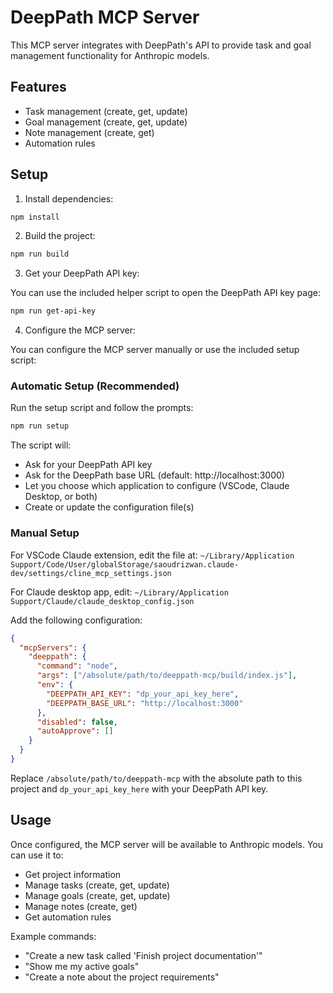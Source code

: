 # DeepPath MCP Server

This MCP server integrates with DeepPath's API to provide task and goal management functionality for Anthropic models.

## Features

- Task management (create, get, update)
- Goal management (create, get, update)
- Note management (create, get)
- Automation rules

## Setup

1. Install dependencies:

```bash
npm install
```

2. Build the project:

```bash
npm run build
```

3. Get your DeepPath API key:

You can use the included helper script to open the DeepPath API key page:

```bash
npm run get-api-key
```

4. Configure the MCP server:

You can configure the MCP server manually or use the included setup script:

### Automatic Setup (Recommended)

Run the setup script and follow the prompts:

```bash
npm run setup
```

The script will:
- Ask for your DeepPath API key
- Ask for the DeepPath base URL (default: http://localhost:3000)
- Let you choose which application to configure (VSCode, Claude Desktop, or both)
- Create or update the configuration file(s)

### Manual Setup

For VSCode Claude extension, edit the file at:
`~/Library/Application Support/Code/User/globalStorage/saoudrizwan.claude-dev/settings/cline_mcp_settings.json`

For Claude desktop app, edit:
`~/Library/Application Support/Claude/claude_desktop_config.json`

Add the following configuration:

```json
{
  "mcpServers": {
    "deeppath": {
      "command": "node",
      "args": ["/absolute/path/to/deeppath-mcp/build/index.js"],
      "env": {
        "DEEPPATH_API_KEY": "dp_your_api_key_here",
        "DEEPPATH_BASE_URL": "http://localhost:3000"
      },
      "disabled": false,
      "autoApprove": []
    }
  }
}
```

Replace `/absolute/path/to/deeppath-mcp` with the absolute path to this project and `dp_your_api_key_here` with your DeepPath API key.

## Usage

Once configured, the MCP server will be available to Anthropic models. You can use it to:

- Get project information
- Manage tasks (create, get, update)
- Manage goals (create, get, update)
- Manage notes (create, get)
- Get automation rules

Example commands:

- "Create a new task called 'Finish project documentation'"
- "Show me my active goals"
- "Create a note about the project requirements"
